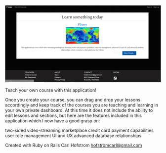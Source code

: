 ![](Images/Flixter2.PNG)

Teach your own course with this application! 

Once you create your course, you can drag and drop your lessons accordingly and keep track of the courses you are teaching and learning in your own private dashboard. At this time it does not include the ability to edit lessons and sections, but here are the features included in this application which I now have a good grasp on:

two-sided video-streaming marketplace
credit card payment capabilities
user role management
UI and UX 
advanced database relationships



Created with Ruby on Rails
Carl Hofstrom hofstromcarl@gmail.com
